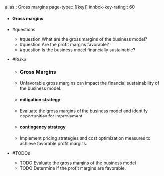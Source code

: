 alias:: Gross margins
page-type:: [[key]]
innbok-key-rating:: 60
- #### Gross margins
- #questions
  - #question What are the gross margins of the business model?
  - #question Are the profit margins favorable?
  - #question Is the business model financially sustainable?
- #Risks

  - ### Gross Margins
  - Unfavorable gross margins can impact the financial sustainability of the business model.
  - #### mitigation strategy
  - Evaluate the gross margins of the business model and identify opportunities for improvement.
  - #### contingency strategy
  - Implement pricing strategies and cost optimization measures to achieve favorable profit margins.
- #TODOs
  - TODO Evaluate the gross margins of the business model
  - TODO  Determine if the profit margins are favorable.


